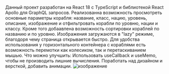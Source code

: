 Данный проект разработан на React 18 с TypeScript и библиотекой React Apollo для GraphQL запросов. Реализованна возможность просмотреть основные параметры корабля: название, класс, нацию, уровень, описание, изображение и отфильтровать корабли по уровню, нации и классу. Кроме того добаавлена возможность сортировки кораблей по названию и по уровню. Изображения загружаются в "lazy" режиме, благодоря чему страница открывается быстро. Для удобства использования у горизонтального контейнера с кораблями есть возможность перемотки как колесиком, так и перетаскиванием мышью.
Что можно улучшить:
Использовать useCallback и useMemo, чтобы не производить лишние вычисления.
Поработать над дизайном и версткой, добавить анимации.
![изображение](https://github.com/MarkBelyy/ship-test/assets/56519681/03d690ac-12d6-4f7e-b442-36af9e813c0e)
